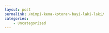 ```yaml
---
layout: post
permalink: /mimpi-kena-kotoran-bayi-laki-laki/
categories:
    - Uncategorized
---
```


